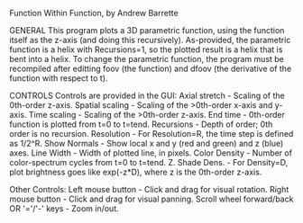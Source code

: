 Function Within Function, by Andrew Barrette

GENERAL
This program plots a 3D parametric function, using the function itself as the z-axis (and doing this recursively). As-provided, the parametric function is a helix with Recursions=1, so the plotted result is a helix that is bent into a helix. To change the parametric function, the program must be recompiled after editting foov (the function) and dfoov (the derivative of the function with respect to t).

CONTROLS
Controls are provided in the GUI:
Axial stretch 		- Scaling of the 0th-order z-axis.
Spatial scaling 	- Scaling of the >0th-order x-axis and y-axis.
Time scaling 		- Scaling of the >0th-order z-axis.
End time 		- 0th-order function is plotted from t=0 to t=tend.
Recursions 		- Depth of order; 0th order is no recursion.
Resolution 		- For Resolution=R, the time step is defined as 1/2^R.
Show Normals 		- Show local x and y (red and green) and z (blue) axes.
Line Width 		- Width of plotted line, in pixels.
Color Density 		- Number of color-spectrum cycles from t=0 to t=tend.
Z. Shade Dens. 		- For Density=D, plot brightness goes like exp(-z*D), where z is the 0th-order z-axis.

Other Controls:
Left mouse button 	- Click and drag for visual rotation.
Right mouse button 	- Click and drag for visual panning.
Scroll wheel forward/back OR '='/'-' keys - Zoom in/out.